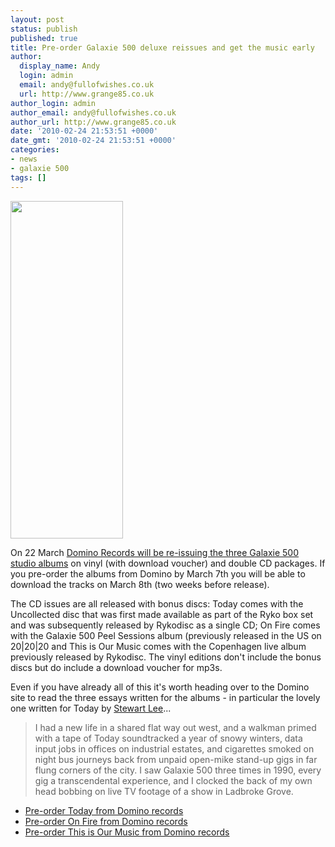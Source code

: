 ```yaml
---
layout: post
status: publish
published: true
title: Pre-order Galaxie 500 deluxe reissues and get the music early
author:
  display_name: Andy
  login: admin
  email: andy@fullofwishes.co.uk
  url: http://www.grange85.co.uk
author_login: admin
author_email: andy@fullofwishes.co.uk
author_url: http://www.grange85.co.uk
date: '2010-02-24 21:53:51 +0000'
date_gmt: '2010-02-24 21:53:51 +0000'
categories:
- news
- galaxie 500
tags: []
---
```

<p><img src="https://www.fullofwishes.co.uk/wp/wp-content/uploads/2010/02/dominoreissuessleeves.jpg" alt="" title="dominoreissuessleeves" width="180" height="540" class="alignright size-full wp-image-1830" />
<p>On 22 March <a href="http://dominorecordco.com/artists/galaxie-500/">Domino Records will be re-issuing the three Galaxie 500 studio albums</a> on vinyl (with download voucher) and double CD packages. If you pre-order the albums from Domino by March 7th you will be able to download the tracks on March 8th (two weeks before release).</p>
<p>The CD issues are all released with bonus discs: Today comes with the Uncollected disc that was first made available as part of the Ryko box set and was subsequently released by Rykodisc as a single CD; On Fire comes with the Galaxie 500 Peel Sessions album (previously released in the US on 20|20|20 and This is Our Music comes with the Copenhagen live album previously released by Rykodisc. The vinyl editions don't include the bonus discs but do include a download voucher for mp3s.</p>
<p>Even if you have already all of this it's worth heading over to the Domino site to read the three essays written for the albums - in particular the lovely one written for Today by <a href="http://www.stewartlee.co.uk/">Stewart Lee</a>...</p>
<blockquote><p>I had a new life in a shared flat way out west, and a walkman primed with a tape of Today soundtracked a year of snowy winters, data input jobs in offices on industrial estates, and cigarettes smoked on night bus journeys back from unpaid open-mike stand-up gigs in far flung corners of the city. I saw Galaxie 500 three times in 1990, every gig a transcendental experience, and I clocked the back of my own head bobbing on live TV footage of a show in Ladbroke Grove.</p></blockquote>
<ul>
<li><a href="http://dominorecordco.com/uk/reissues/16-02-10/today-deluxe-edition/">Pre-order Today from Domino records</a></li>
<li><a href="http://dominorecordco.com/uk/reissues/16-02-10/on-fire-deluxe-edition/">Pre-order On Fire from Domino records</a></li>
<li><a href="http://dominorecordco.com/uk/reissues/16-02-10/this-is-our-music-deluxe-edition/">Pre-order This is Our Music from Domino records</a></li>
</ul>
<p>
